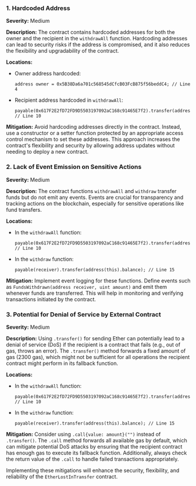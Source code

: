 ### 1. **Hardcoded Address**

**Severity:**
Medium

**Description:**
The contract contains hardcoded addresses for both the owner and the recipient in the `withdrawAll` function. Hardcoding addresses can lead to security risks if the address is compromised, and it also reduces the flexibility and upgradability of the contract.

**Locations:**

- Owner address hardcoded:
  ```solidity
  address owner = 0x5B38Da6a701c568545dCfcB03FcB875f56beddC4; // Line 4
  ```
- Recipient address hardcoded in `withdrawAll`:
  ```solidity
  payable(0x617F2E2fD72FD9D5503197092aC168c91465E7f2).transfer(address(this).balance); // Line 10
  ```

**Mitigation:**
Avoid hardcoding addresses directly in the contract. Instead, use a constructor or a setter function protected by an appropriate access control mechanism to set these addresses. This approach increases the contract's flexibility and security by allowing address updates without needing to deploy a new contract.

### 2. **Lack of Event Emission on Sensitive Actions**

**Severity:**
Medium

**Description:**
The contract functions `withdrawAll` and `withdraw` transfer funds but do not emit any events. Events are crucial for transparency and tracking actions on the blockchain, especially for sensitive operations like fund transfers.

**Locations:**

- In the `withdrawAll` function:
  ```solidity
  payable(0x617F2E2fD72FD9D5503197092aC168c91465E7f2).transfer(address(this).balance); // Line 10
  ```
- In the `withdraw` function:
  ```solidity
  payable(receiver).transfer(address(this).balance); // Line 15
  ```

**Mitigation:**
Implement event logging for these functions. Define events such as `FundsWithdrawn(address receiver, uint amount)` and emit them whenever funds are transferred. This will help in monitoring and verifying transactions initiated by the contract.

### 3. **Potential for Denial of Service by External Contract**

**Severity:**
Medium

**Description:**
Using `.transfer()` for sending Ether can potentially lead to a denial of service (DoS) if the recipient is a contract that fails (e.g., out of gas, throws an error). The `.transfer()` method forwards a fixed amount of gas (2300 gas), which might not be sufficient for all operations the recipient contract might perform in its fallback function.

**Locations:**

- In the `withdrawAll` function:
  ```solidity
  payable(0x617F2E2fD72FD9D5503197092aC168c91465E7f2).transfer(address(this).balance); // Line 10
  ```
- In the `withdraw` function:
  ```solidity
  payable(receiver).transfer(address(this).balance); // Line 15
  ```

**Mitigation:**
Consider using `.call{value: amount}("")` instead of `.transfer()`. The `.call` method forwards all available gas by default, which can mitigate potential DoS attacks by ensuring that the recipient contract has enough gas to execute its fallback function. Additionally, always check the return value of the `.call` to handle failed transactions appropriately.

Implementing these mitigations will enhance the security, flexibility, and reliability of the `EtherLostInTransfer` contract.